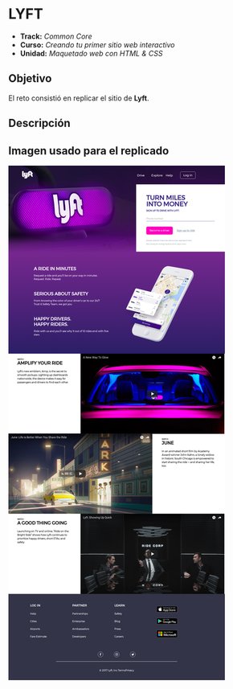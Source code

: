 # LYFT

* **Track:** _Common Core_
* **Curso:** _Creando tu primer sitio web interactivo_
* **Unidad:** _Maquetado web con HTML & CSS_

## Objetivo

El reto consistió en replicar el sitio de **Lyft**.

## Descripción



## Imagen usado para el replicado

![Lyft Website](docs/fullpage.png)
